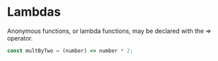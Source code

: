 # Lambdas

Anonymous functions, or lambda functions, may be declared with the =&gt; operator.

```javascript
const multByTwo = (number) => number * 2;
```

